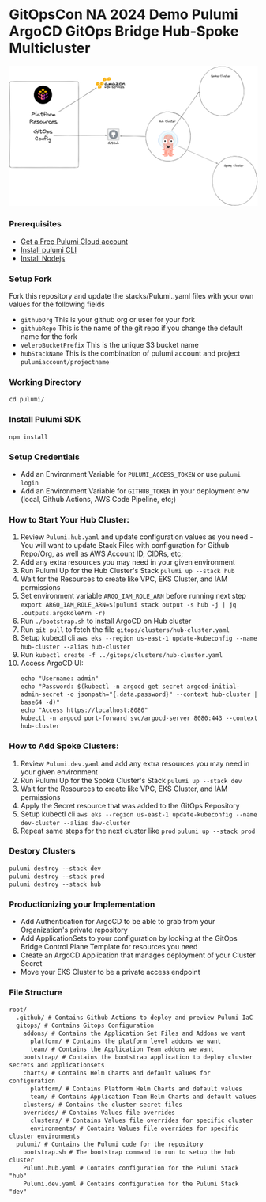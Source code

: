 # GitOpsCon NA 2024 Demo Pulumi ArgoCD GitOps Bridge Hub-Spoke Multicluster

![Architecture Diagram of GitOps Flow with Gitops Bridge and Pulumi](assets/gitopscon-na24.png)

### Prerequisites
- [Get a Free Pulumi Cloud account](https://app.pulumi.com/)
- [Install pulumi CLI](https://www.pulumi.com/docs/clouds/aws/get-started/begin/#install-pulumi)
- [Install Nodejs](https://nodejs.org/en/download/)

### Setup Fork
Fork this repository and update the stacks/Pulumi.<stack>.yaml files with your own values for the following fields
- `githubOrg` This is your github org or user for your fork
- `githubRepo` This is the name of the git repo if you change the default name for the fork
- `veleroBucketPrefix` This is the unique S3 bucket name
- `hubStackName` This is the combination of pulumi account and project `pulumiaccount/projectname`


### Working Directory
```shell
cd pulumi/
```

### Install Pulumi SDK
```shell
npm install
```

### Setup Credentials
- Add an Environment Variable for `PULUMI_ACCESS_TOKEN` or use `pulumi login`
- Add an Environment Variable for `GITHUB_TOKEN` in your deployment env (local, Github Actions, AWS Code Pipeline, etc;)


### How to Start Your Hub Cluster:
1. Review `Pulumi.hub.yaml` and update configuration values as you need - You will want to update Stack Files with configuration for Github Repo/Org, as well as AWS Account ID, CIDRs, etc;
1. Add any extra resources you may need in your given environment
1. Run Pulumi Up for the Hub Cluster's Stack `pulumi up --stack hub`
1. Wait for the Resources to create like VPC, EKS Cluster, and IAM permissions
1. Set environment variable `ARGO_IAM_ROLE_ARN` before running next step `export ARGO_IAM_ROLE_ARN=$(pulumi stack output -s hub -j | jq .outputs.argoRoleArn -r)`
1. Run `./bootstrap.sh` to install ArgoCD on Hub cluster
1. Run `git pull` to fetch the file `gitops/clusters/hub-cluster.yaml`
1. Setup kubectl cli `aws eks --region us-east-1 update-kubeconfig --name hub-cluster --alias hub-cluster`
1. Run `kubectl create -f ../gitops/clusters/hub-cluster.yaml`
1. Access ArgoCD UI:
    ```shell
    echo "Username: admin"
    echo "Password: $(kubectl -n argocd get secret argocd-initial-admin-secret -o jsonpath="{.data.password}" --context hub-cluster | base64 -d)"
    echo "Access https://localhost:8080"
    kubectl -n argocd port-forward svc/argocd-server 8080:443 --context hub-cluster
    ```

### How to Add Spoke Clusters:
1. Review `Pulumi.dev.yaml` and add any extra resources you may need in your given environment
1. Run Pulumi Up for the Spoke Cluster's Stack `pulumi up --stack dev`
1. Wait for the Resources to create like VPC, EKS Cluster, and IAM permissions
1. Apply the Secret resource that was added to the GitOps Repository
1. Setup kubectl cli `aws eks --region us-east-1 update-kubeconfig --name dev-cluster --alias dev-cluster`
1. Repeat same steps for the next cluster like `prod` `pulumi up --stack prod`

### Destory Clusters
```shell
pulumi destroy --stack dev
pulumi destroy --stack prod
pulumi destroy --stack hub
```

### Productionizing your Implementation

* Add Authentication for ArgoCD to be able to grab from your Organization's private repository
* Add ApplicationSets to your configuration by looking at the GitOps Bridge Control Plane Template for resources you need
* Create an ArgoCD Application that manages deployment of your Cluster Secret
* Move your EKS Cluster to be a private access endpoint

### File Structure
```
root/
  .github/ # Contains Github Actions to deploy and preview Pulumi IaC
  gitops/ # Contains Gitops Configuration
    addons/ # Contains the Application Set Files and Addons we want
      platform/ # Contains the platform level addons we want
      team/ # Contains the Application Team addons we want
    bootstrap/ # Contains the bootstrap application to deploy cluster secrets and applicationsets
    charts/ # Contains Helm Charts and default values for configuration
      platform/ # Contains Platform Helm Charts and default values
      team/ # Contains Application Team Helm Charts and default values
    clusters/ # Contains the cluster secret files
    overrides/ # Contains Values file overrides
      clusters/ # Contains Values file overrides for specific cluster
      environments/ # Contains Values file overrides for specific cluster environments
  pulumi/ # Contains the Pulumi code for the repository
    bootstrap.sh # The bootstrap command to run to setup the hub cluster
    Pulumi.hub.yaml # Contains configuration for the Pulumi Stack "hub"
    Pulumi.dev.yaml # Contains configuration for the Pulumi Stack "dev"
```